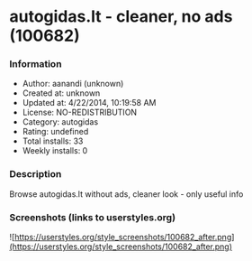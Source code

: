 # autogidas.lt - cleaner, no ads (100682)

### Information
- Author: aanandi (unknown)
- Created at: unknown
- Updated at: 4/22/2014, 10:19:58 AM
- License: NO-REDISTRIBUTION
- Category: autogidas
- Rating: undefined
- Total installs: 33
- Weekly installs: 0


### Description
Browse autogidas.lt without ads, cleaner look - only useful info


### Screenshots (links to userstyles.org)
![https://userstyles.org/style_screenshots/100682_after.png](https://userstyles.org/style_screenshots/100682_after.png)


